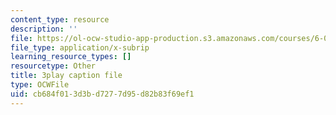 ```yaml
---
content_type: resource
description: ''
file: https://ol-ocw-studio-app-production.s3.amazonaws.com/courses/6-0001-introduction-to-computer-science-and-programming-in-python-fall-2016/cb684f013d3bd7277d95d82b83f69ef1_qq7I2MQNrtU.srt
file_type: application/x-subrip
learning_resource_types: []
resourcetype: Other
title: 3play caption file
type: OCWFile
uid: cb684f01-3d3b-d727-7d95-d82b83f69ef1
---
```

